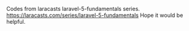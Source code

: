 Codes from laracasts laravel-5-fundamentals series.
https://laracasts.com/series/laravel-5-fundamentals
Hope it would be helpful.

